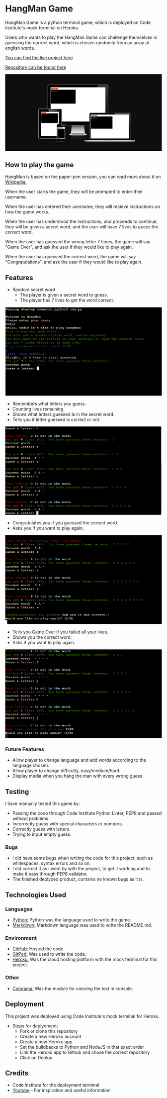 # HangMan Game
HangMan Game is a python terminal game, which is deployed on Code Institute's mock terminal on Heroku

Users who wants to play the HangMan Game can challenge themselves in guessing the correct word, which is
chosen randomly from an array of english words.

[You can find the live project here](https://hangman-undie.herokuapp.com/)

[Repository can be found here](https://github.com/Undie92/hang-man)

![Am i Responsive?](pictures/responsive.png)


## How to play the game
HangMan is based on the paper-pen version, you can read more about it on [Wikipedia.](https://en.wikipedia.org/wiki/Hangman_(game))

When the user starts the game, they will be prompted to enter their username.

When the user has entered their username, they will recieve instructions on how the game works.

When the user has understood the instructions, and proceeds to continue, they will be given a secret word,
and the user will have 7 lives to guess the correct word.

When the user has guessed the wrong letter 7 times, the game will say "Game Over", and ask the user if they would like to play again.

When the user has guessed the correct word, the game will say "Congratulations", and ask the user if they would like to play again.

## Features

* Random secret word
  * The player is given a secret word to guess.
  * The player has 7 lives to get the word correct.

![Secret Word](pictures/secret-word.png)

  * Remembers what letters you guess.
  * Counting lives remaining.
  * Shows what letters guessed is in the secret word.
  * Tells you if letter guessed is correct or not.

![Letters Guessed](pictures/letters-guessed.png)

  * Congratulates you if you guessed the correct word.
  * Asks you if you want to play again.

![Congratulates](pictures/congratulate.png)

  * Tells you Game Over if you failed all your lives.
  * Shows you the correct word.
  * Asks if you want to play again.

![GameOver](pictures/GameOver.png)

### Future Features
  * Allow player to change language and add words according to the language chosen.
  * Allow player to change difficulty, easy/medium/hard.
  * Display media when you hang the man with every wrong guess.

## Testing
I have manually tested this game by:

  * Passing the code through Code Institute Python Linter, PEP8 and passed without problems.
  * Incorrectly guess with special characters or numbers.
  * Correctly guess with letters.
  * Trying to input empty guess.

### Bugs
  * I did have some bugs when writing the code for this project, such as whitespaces, syntax errors and so on. 
  * I did correct it as i went by with the project, to get it working and to make it pass through PEP8 validator.
  * The finished deplyoed product, contains no known bugs as it is.

## Technologies Used
 ### Languages
  * [Python:](https://www.python.org/) Python was the language used to write the game.
  * [Markdown:](https://www.markdownguide.org/basic-syntax/) Markdown language was used to write the README.md.

### Environment
  * [GitHub:](https://github.com/) Hosted the code.
  * [GitPod:](https://www.gitpod.io/) Was used to write the code.
  * [Heroku:](https://id.heroku.com/login) Was the cloud hosting platform with the mock terminal for this project.

### Other
  * [Colorama:](https://pypi.org/project/colorama/) Was the module for coloring the text in console.


## Deployment
 This project was deployed using Code Institute's mock terminal for Heroku.

  * Steps for deplyoment:
    * Fork or clone this repository
    * Create a new Heroku account
    * Create a new Heroku app
    * Set the buildbacks to Python and NodeJS in that exact order
    * Link the Heroku app to Github and chose the correct repository
    * Click on Deploy


## Credits

  * Code Institute for the deployment terminal
  * [Youtube](https://www.youtube.com/watch?v=cJJTnI22IF8) - For inspiration and useful information  
